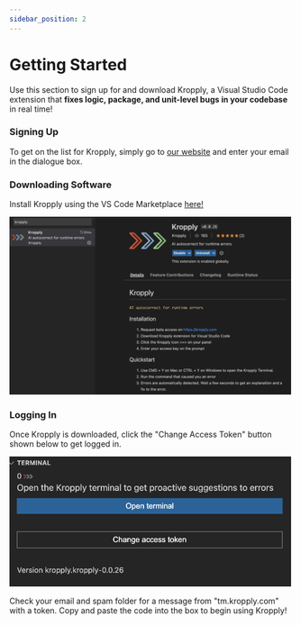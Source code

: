 ```yaml
---
sidebar_position: 2
---
```


# Getting Started

Use this section to sign up for and download Kropply, a Visual Studio Code extension that **fixes logic, package, and unit-level bugs in your codebase** in real time!

### Signing Up

To get on the list for Kropply, simply go to [our website]("https://www.kropply.com") and enter your email in the dialogue box.

### Downloading Software

Install Kropply using the VS Code Marketplace [here!]("https://marketplace.visualstudio.com/items?itemName=kropply.kropply")

<img src="images/DownloadKropply.png" width="500" />

### Logging In

Once Kropply is downloaded, click the "Change Access Token" button shown below to get logged in.

<img src="images/AccessToken.png" width="500" />

Check your email and spam folder for a message from "tm.kropply.com" with a token. Copy and paste the code into the box to begin using Kropply!
